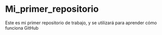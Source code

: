 # Mi_primer_repositorio
Este es mi primer repositorio de trabajo, y se utilizará para aprender cómo funciona GitHub
